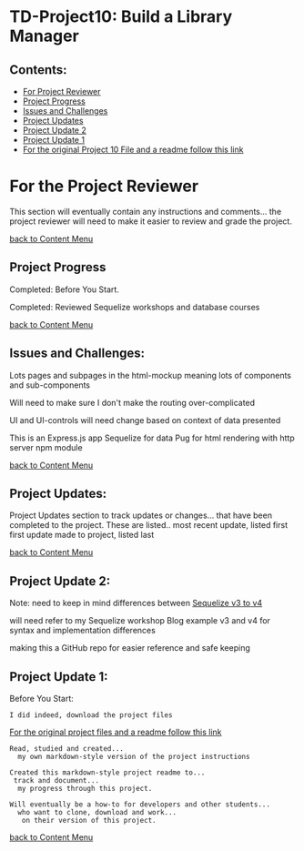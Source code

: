# TD-Project10: Build a Library Manager

## Contents:
  - [For Project Reviewer](#for-the-project-reviewer)
  - [Project Progress](#project-progress)
  - [Issues and Challenges](#issues-and-challenges)
  - [Project Updates](#project-updates)
  - [Project Update 2](#project-update-2)
  - [Project Update 1](#project-update-1)
  - [For the original Project 10 File and a readme follow this link](https://github.com/pereznetworks/TD-Project10/tree/master/project-file-library-manager-v1)

# For the Project Reviewer

  This section will eventually contain any instructions and comments...
   the project reviewer will need to
      make it easier to review and grade the project.

  [back to Content Menu](#contents)

## Project Progress

  Completed: Before You Start.

  Completed: Reviewed Sequelize workshops and database courses

  [back to Content Menu](#contents)

## Issues and Challenges:

  Lots pages and subpages in the html-mockup
    meaning lots of components and sub-components

  Will need to make sure I don't make the routing over-complicated

  UI and UI-controls will need change based on context of data presented

  This is an Express.js app
    Sequelize for data
      Pug for html rendering
        with http server npm module  

  [back to Content Menu](#contents)

## Project Updates:

  Project Updates section to track updates or changes...
    that have been completed to the project.
      These are listed..
        most recent update, listed first
        first update made to project, listed last

  [back to Content Menu](#contents)

## Project Update 2:

  Note: need to keep in mind differences between [Sequelize v3 to v4](http://docs.sequelizejs.com/manual/tutorial/upgrade-to-v4.html)

  will need refer to my Sequelize workshop Blog example v3 and v4 for syntax and implementation differences

  making this a GitHub repo for easier reference and safe keeping

## Project Update 1:

  Before You Start:

    I did indeed, download the project files

[For the original project files and a readme follow this link](https://github.com/pereznetworks/TD-Project10/tree/master/project-file-library-manager-v1)

    Read, studied and created...
      my own markdown-style version of the project instructions

    Created this markdown-style project readme to...
     track and document...
      my progress through this project.

    Will eventually be a how-to for developers and other students...
      who want to clone, download and work...
       on their version of this project.

  [back to Content Menu](#contents)
